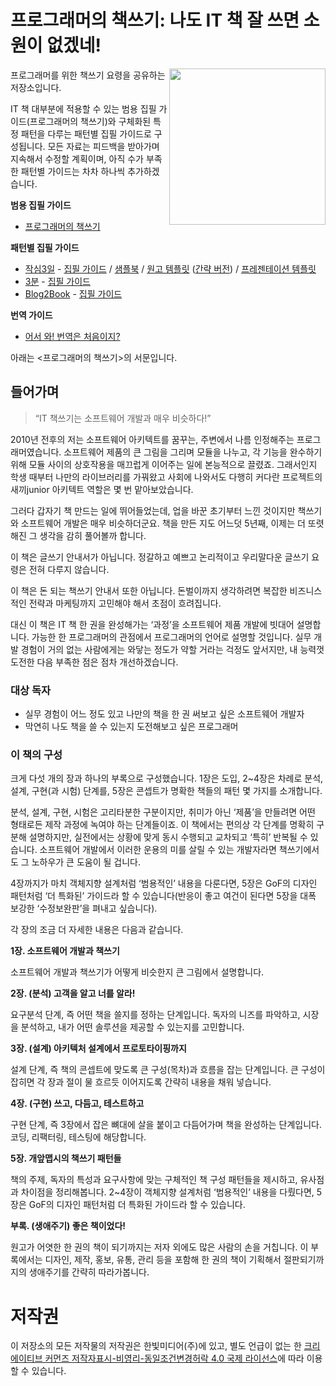 # 프로그래머의 책쓰기: 나도 IT 책 잘 쓰면 소원이 없겠네!

<img src="https://github.com/hanbitmedia/Writing-IT-Books/blob/master/images/logo3.PNG?raw=true" align="right" width="250"/>

프로그래머를 위한 책쓰기 요령을 공유하는 저장소입니다.

IT 책 대부분에 적용할 수 있는 범용 집필 가이드(프로그래머의 책쓰기)와 구체화된 특정 패턴을 다루는 패턴별 집필 가이드로 구성됩니다. 모든 자료는 피드백을 받아가며 지속해서 수정할 계획이며, 아직 수가 부족한 패턴별 가이드는 차차 하나씩 추가하겠습니다.

**범용 집필 가이드**

- [프로그래머의 책쓰기](https://docs.google.com/document/d/1BSMTs2jEvQ8BJBhilnJ_QP7JOuifkxds3OcKhrKE5Co)

**패턴별 집필 가이드**

- [작심3일](https://github.com/hanbitmedia/Writing-IT-Books/tree/master/3%20Days%20Later) - [집필 가이드](https://docs.google.com/presentation/d/1YmMycNs9kjtZL0eJ12M-EbjjoAd2x-hEoeiAPAHp3nc) / [샘플북](https://drive.google.com/open?id=1W4_c-4M3xW9H_q_qmDfe3cRfw8V83NUf) / [원고 템플릿](https://docs.google.com/document/d/1vbHEp6qoHGaNldRZ_fPl8G6rxDNHGzKwlMXchv6YdZw) ([간략 버전](https://docs.google.com/document/d/1YAeaIFkZ0Ql2ccSVAA-PoIjRMs-sttdOA4G6a0KbGvw)) / [프레젠테이션 템플릿](https://docs.google.com/presentation/d/17PpeoRzSp2tNB7ntVM_LTBKQo2nqji1QCQA1DNWuKds)
- [3분](https://github.com/hanbitmedia/Writing-IT-Books/tree/master/3%20Minutes) - [집필 가이드](https://docs.google.com/presentation/d/15tVoiYsdh030GmUIoCYh3jXeUp9xLYQ3dDXtn4ztMa8)
- [Blog2Book](https://github.com/hanbitmedia/Writing-IT-Books/tree/master/Blog2Book) - [집필 가이드](https://docs.google.com/presentation/d/1HrkfpDKUFda38gJvxkwT9dFgIs1-D-usDe7ajMxg8UE)

**번역 가이드**
- [어서 와! 번역은 처음이지?](https://www.slideshare.net/wegra/ss-52826286)

아래는 <프로그래머의 책쓰기>의 서문입니다.


## 들어가며

> “IT 책쓰기는 소프트웨어 개발과 매우 비슷하다!”

2010년 전후의 저는 소프트웨어 아키텍트를 꿈꾸는, 주변에서 나름 인정해주는 프로그래머였습니다. 소프트웨어 제품의 큰 그림을 그리며 모듈을 나누고, 각 기능을 완수하기 위해 모듈 사이의 상호작용을 매끄럽게 이어주는 일에 본능적으로 끌렸죠. 그래서인지 학생 때부터 나만의 라이브러리를 가꿔왔고 사회에 나와서도 다행히 커다란 프로젝트의 새끼junior 아키텍트 역할은 몇 번 맡아보았습니다. 

그러다 갑자기 책 만드는 일에 뛰어들었는데, 업을 바꾼 초기부터 느낀 것이지만 책쓰기와 소프트웨어 개발은 매우 비슷하더군요. 책을 만든 지도 어느덧 5년째, 이제는 더 또렷해진 그 생각을 감히 풀어볼까 합니다.

이 책은 글쓰기 안내서가 아닙니다. 정갈하고 예쁘고 논리적이고 우리말다운 글쓰기 요령은 전혀 다루지 않습니다.

이 책은 돈 되는 책쓰기 안내서 또한 아닙니다. 돈벌이까지 생각하려면 복잡한 비즈니스적인 전략과 마케팅까지 고민해야 해서 초점이 흐려집니다.

대신 이 책은 IT 책 한 권을 완성해가는 ‘과정’을 소프트웨어 제품 개발에 빗대어 설명합니다. 가능한 한 프로그래머의 관점에서 프로그래머의 언어로 설명할 것입니다. 실무 개발 경험이 거의 없는 사람에게는 와닿는 정도가 약할 거라는 걱정도 앞서지만, 내 능력껏 도전한 다음 부족한 점은 점차 개선하겠습니다.

### 대상 독자

- 실무 경험이 어느 정도 있고 나만의 책을 한 권 써보고 싶은 소프트웨어 개발자
- 막연히 나도 책을 쓸 수 있는지 도전해보고 싶은 프로그래머

### 이 책의 구성

크게 다섯 개의 장과 하나의 부록으로 구성했습니다. 1장은 도입, 2~4장은 차례로 분석, 설계, 구현(과 시험) 단계를, 5장은 콘셉트가 명확한 책들의 패턴 몇 가지를 소개합니다. 

분석, 설계, 구현, 시험은 고리타분한 구분이지만, 취미가 아닌 ‘제품’을 만들려면 어떤 형태로든 제작 과정에 녹여야 하는 단계들이죠. 이 책에서는 편의상 각 단계를 명확히 구분해 설명하지만, 실전에서는 상황에 맞게 동시 수행되고 교차되고 ‘특히’ 반복될 수 있습니다. 소프트웨어 개발에서 이러한 운용의 미를 살릴 수 있는 개발자라면 책쓰기에서도 그 노하우가 큰 도움이 될 겁니다.

4장까지가 마치 객체지향 설계처럼 ‘범용적인’ 내용을 다룬다면, 5장은 GoF의 디자인 패턴처럼 ‘더 특화된’ 가이드라 할 수 있습니다(반응이 좋고 여건이 된다면 5장을 대폭 보강한 ‘수정보완판’을 펴내고 싶습니다).

각 장의 조금 더 자세한 내용은 다음과 같습니다.

**1장. 소프트웨어 개발과 책쓰기**

소프트웨어 개발과 책쓰기가 어떻게 비슷한지 큰 그림에서 설명합니다.

**2장. (분석) 고객을 알고 너를 알라!**

요구분석 단계, 즉 어떤 책을 쓸지를 정하는 단계입니다. 독자의 니즈를 파악하고, 시장을 분석하고, 내가 어떤 솔루션을 제공할 수 있는지를 고민합니다.

**3장. (설계) 아키텍처 설계에서 프로토타이핑까지**

설계 단계, 즉 책의 콘셉트에 맞도록 큰 구성(목차)과 흐름을 잡는 단계입니다. 큰 구성이 잡히면 각 장과 절이 물 흐르듯 이어지도록 간략히 내용을 채워 넣습니다.

**4장. (구현) 쓰고, 다듬고, 테스트하고**

구현 단계, 즉 3장에서 잡은 뼈대에 살을 붙이고 다듬어가며 책을 완성하는 단계입니다. 코딩, 리팩터링, 테스팅에 해당합니다.

**5장. 개앞맵시의 책쓰기 패턴들**

책의 주제, 독자의 특성과 요구사항에 맞는 구체적인 책 구성 패턴들을 제시하고, 유사점과 차이점을 정리해봅니다. 2~4장이 객체지향 설계처럼 ‘범용적인’ 내용을 다뤘다면, 5장은 GoF의 디자인 패턴처럼 더 특화된 가이드라 할 수 있습니다.

**부록. (생애주기) 좋은 책이었다!**

원고가 어엿한 한 권의 책이 되기까지는 저자 외에도 많은 사람의 손을 거칩니다. 이 부록에서는 디자인, 제작, 홍보, 유통, 관리 등을 포함해 한 권의 책이 기획해서 절판되기까지의 생애주기를 간략히 따라가봅니다.


# 저작권

이 저장소의 모든 저작물의 저작권은 한빛미디어(주)에 있고, 별도 언급이 없는 한 [크리에이티브 커먼즈 저작자표시-비영리-동일조건변경허락 4.0 국제 라이선스](http://creativecommons.org/licenses/by-nc-sa/4.0/)에 따라 이용할 수 있습니다.
